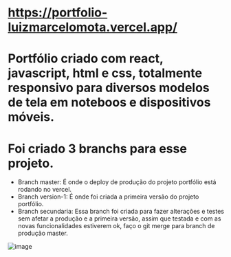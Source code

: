 # https://portfolio-luizmarcelomota.vercel.app/

# Portfólio criado com react, javascript, html e css, totalmente responsivo para diversos modelos de tela em noteboos e dispositivos móveis.

# Foi criado 3 branchs para esse projeto.
* Branch master: É onde o deploy de produção do projeto portfólio está rodando no vercel.
* Branch version-1: É onde foi criada a primeira versão do projeto portfólio.  
* Branch secundaria: Essa branch foi criada para fazer alterações e testes sem afetar a produção e a primeira versão, assim que testada e com as novas funcionalidades estiverem ok, faço o git merge para branch de produção master. 

![image](https://github.com/luizmarcelolm/portfolio_react/assets/109484017/530d75b6-593d-42a9-abdf-24bc55806b98)




